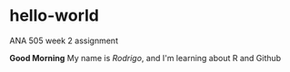 # hello-world
ANA 505 week 2 assignment

**Good Morning**
My name is *Rodrigo*, and I'm learning about R and Github
